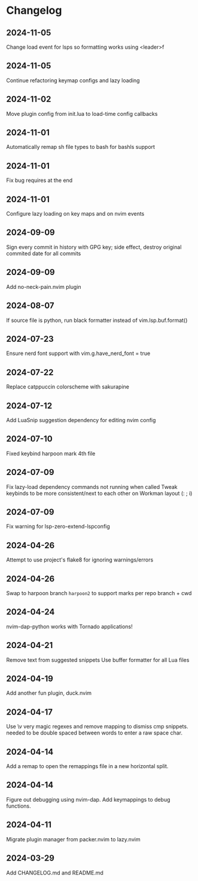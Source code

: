 # Changelog

## 2024-11-05

Change load event for lsps so formatting works using \<leader\>f

## 2024-11-05

Continue refactoring keymap configs and lazy loading

## 2024-11-02

Move plugin config from init.lua to load-time config callbacks

## 2024-11-01

Automatically remap sh file types to bash for bashls support

## 2024-11-01

Fix bug <cmd> requires <CR> at the end

## 2024-11-01

Configure lazy loading on key maps and on nvim events

## 2024-09-09

Sign every commit in history with GPG key; side effect, destroy original commited date for all commits

## 2024-09-09

Add no-neck-pain.nvim plugin

## 2024-08-07

If source file is python, run black formatter instead of vim.lsp.buf.format()

## 2024-07-23

Ensure nerd font support with vim.g.have_nerd_font = true

## 2024-07-22

Replace catppuccin colorscheme with sakurapine

## 2024-07-12

Add LuaSnip suggestion dependency for editing nvim config

## 2024-07-10

Fixed keybind harpoon mark 4th file 

## 2024-07-09

Fix lazy-load dependency commands not running when called
Tweak keybinds to be more consistent/next to each other on Workman layout (: ; i)

## 2024-07-09

Fix warning for lsp-zero-extend-lspconfig

## 2024-04-26

Attempt to use project's flake8 for ignoring warnings/errors

## 2024-04-26

Swap to harpoon branch `harpoon2` to support marks per repo branch + cwd

## 2024-04-24

nvim-dap-python works with Tornado applications!

## 2024-04-21

Remove text from suggested snippets
Use buffer formatter for all Lua files

## 2024-04-19

Add another fun plugin, duck.nvim

## 2024-04-17

Use \v very magic regexes and remove <Space> mapping to dismiss cmp snippets.
<Space> needed to be double spaced between words to enter a raw space char.

## 2024-04-14

Add a remap to open the remappings file in a new horizontal split.

## 2024-04-14

Figure out debugging using nvim-dap. Add keymappings to debug functions.

## 2024-04-11

Migrate plugin manager from packer.nvim to lazy.nvim

## 2024-03-29

Add CHANGELOG.md and README.md
